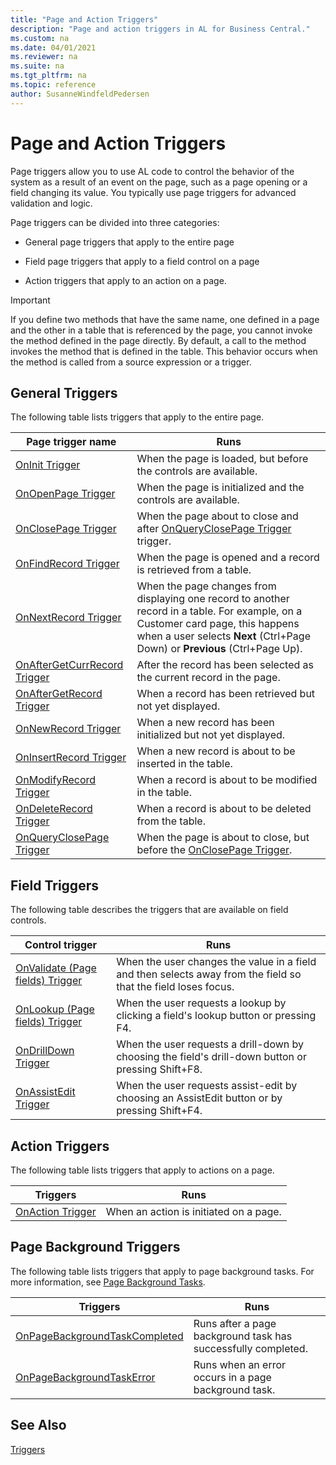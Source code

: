 ```yaml
---
title: "Page and Action Triggers"
description: "Page and action triggers in AL for Business Central."
ms.custom: na
ms.date: 04/01/2021
ms.reviewer: na
ms.suite: na
ms.tgt_pltfrm: na
ms.topic: reference
author: SusanneWindfeldPedersen
---
```


# Page and Action Triggers

Page triggers allow you to use AL code to control the behavior of the system as a result of an event on the page, such as a page opening or a field changing its value. You typically use page triggers for advanced validation and logic.  

 Page triggers can be divided into three categories:  

- General page triggers that apply to the entire page  

- Field page triggers that apply to a field control on a page  

- Action triggers that apply to an action on a page.  

> [!IMPORTANT]  
> If you define two methods that have the same name, one defined in a page and the other in a table that is referenced by the page, you cannot invoke the method defined in the page directly. By default, a call to the method invokes the method that is defined in the table. This behavior occurs when the method is called from a source expression or a trigger.  

## General Triggers

The following table lists triggers that apply to the entire page.  

|Page trigger name|Runs|  
|-----------------------|--------------|  
|[OnInit Trigger](triggers-auto/page/devenv-oninit-page-trigger.md)|When the page is loaded, but before the controls are available.|  
|[OnOpenPage Trigger](triggers-auto/page/devenv-onopenpage-page-trigger.md)|When the page is initialized and the controls are available.|  
|[OnClosePage Trigger](triggers-auto/page/devenv-onclosepage-page-trigger.md)|When the page about to close and after [OnQueryClosePage Trigger](triggers-auto/page/devenv-onqueryclosepage-page-trigger.md) trigger.|  
|[OnFindRecord Trigger](triggers-auto/page/devenv-onfindrecord-page-trigger.md)|When the page is opened and a record is retrieved from a table.|  
|[OnNextRecord Trigger](triggers-auto/page/devenv-onnextrecord-page-Trigger.md)|When the page changes from displaying one record to another record in a table. For example, on a Customer card page, this happens when a user selects **Next** (Ctrl+Page Down) or **Previous** (Ctrl+Page Up).|  
|[OnAfterGetCurrRecord Trigger](triggers-auto/page/devenv-onaftergetcurrrecord-page-trigger.md)|After the record has been selected as the current record in the page.| 
|[OnAfterGetRecord Trigger](triggers-auto/page/devenv-onaftergetrecord-page-trigger.md)|When a record has been retrieved but not yet displayed.|  
|[OnNewRecord Trigger](triggers-auto/page/devenv-onnewrecord-page-trigger.md)|When a new record has been initialized but not yet displayed.|  
|[OnInsertRecord Trigger](triggers-auto/page/devenv-oninsertrecord-page-trigger.md)|When a new record is about to be inserted in the table.|  
|[OnModifyRecord Trigger](triggers-auto/page/devenv-onmodifyrecord-page-trigger.md)|When a record is about to be modified in the table.|  
|[OnDeleteRecord Trigger](triggers-auto/page/devenv-ondeleterecord-page-trigger.md)|When a record is about to be deleted from the table.|  
|[OnQueryClosePage Trigger](triggers-auto/page/devenv-onqueryclosepage-page-trigger.md)|When the page is about to close, but before the [OnClosePage Trigger](triggers-auto/page/devenv-onclosepage-page-trigger.md).|  

## Field Triggers

The following table describes the triggers that are available on field controls.  

|Control trigger|Runs|  
|---------------------|--------------|  
|[OnValidate (Page fields) Trigger](triggers-auto/pagefield/devenv-onvalidate-pagefield-trigger.md)|When the user changes the value in a field and then selects away from the field so that the field loses focus.|  
|[OnLookup (Page fields) Trigger](triggers-auto/pagefield/devenv-onlookup-pagefield-trigger.md)|When the user requests a lookup by clicking a field's lookup button or pressing F4.|  
|[OnDrillDown Trigger](triggers-auto/pagefield/devenv-ondrilldown-pagefield-trigger.md)|When the user requests a drill-down by choosing the field's drill-down button or pressing Shift+F8.|  
|[OnAssistEdit Trigger](triggers-auto/pagefield/devenv-onassistedit-pagefield-trigger.md)|When the user requests assist-edit by choosing an AssistEdit button or by pressing Shift+F4.|  

<!--NAV |[OnControlAddin Trigger](devenv-oncontroladdin-trigger.md)|When a control add-in is initiated on a page.| -->

## Action Triggers

The following table lists triggers that apply to actions on a page.  

|Triggers|Runs|  
|--------------|--------------|  
|[OnAction Trigger](triggers-auto/action/devenv-onaction-action-trigger.md)|When an action is initiated on a page.|  


## Page Background Triggers

The following table lists triggers that apply to page background tasks. For more information, see [Page Background Tasks](devenv-page-background-tasks.md).

|Triggers|Runs|
|--------|-----|
|[OnPageBackgroundTaskCompleted](triggers-auto/page/devenv-onpagebackgroundtaskcompleted-page-trigger.md)|Runs after a page background task has successfully completed.|
|[OnPageBackgroundTaskError](triggers-auto/page/devenv-onpagebackgroundtaskerror-page-trigger.md)|Runs when an error occurs in a page background task.|

## See Also

[Triggers](triggers-auto/devenv-triggers.md)

